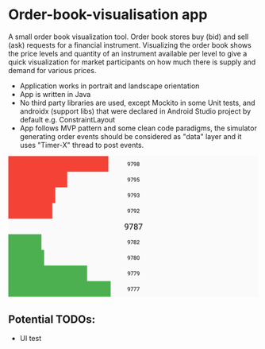 # Order-book-visualisation app
A small order book visualization tool. Order book stores buy (bid) and sell (ask) requests for a financial instrument. Visualizing the order book shows the price levels and quantity of an instrument available per level to give a quick visualization for market participants on how much there is supply and demand for various prices.

- Application works in portrait and landscape orientation
- App is written in Java
- No third party libraries are used, except Mockito in some Unit tests, and androidx (support libs) 
that were declared in Android Studio project by default e.g. ConstraintLayout
- App follows MVP pattern and some clean code paradigms, the simulator generating order events 
should be considered as "data" layer and it uses "Timer-X" thread to post events.

![](./art/Screenshot_landscape.png)

## Potential TODOs:
- UI test
